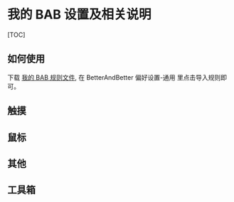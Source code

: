 # 我的 BAB 设置及相关说明

[TOC]

## 如何使用

下载 [我的 BAB 规则文件](https://github.com/suliveevil/BetterAndBetter/blob/master/resources/BAB), 在 BetterAndBetter 偏好设置-通用 里点击导入规则即可。

## 触摸

## 鼠标

## 其他

## 工具箱

